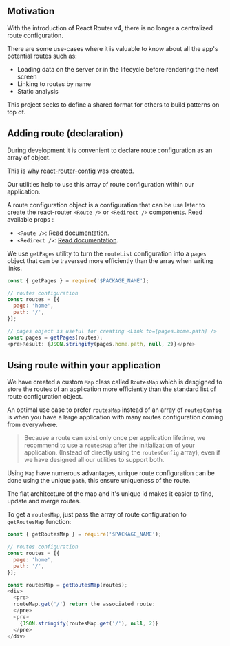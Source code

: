 ## Motivation

With the introduction of React Router v4, there is no longer a centralized route configuration. 

There are some use-cases where it is valuable to know about all the app's potential routes such as:

- Loading data on the server or in the lifecycle before rendering the next screen
- Linking to routes by name
- Static analysis

This project seeks to define a shared format for others to build patterns on top of.

## Adding route (declaration)

During development it is convenient to declare route configuration as an array of object.

This is why [react-router-config](https://www.npmjs.com/package/react-router-config) was created.

Our utilities help to use this array of route configuration within our application.

A route configuration object is a configuration that can be use later to create the react-router `<Route />` or `<Redirect />` components.
Read available props : 

- `<Route />`: [Read documentation](https://github.com/ReactTraining/react-router/blob/master/packages/react-router/docs/api/Route.md).
- `<Redirect />`: [Read documentation](https://github.com/ReactTraining/react-router/blob/master/packages/react-router/docs/api/Redirect.md).

We use `getPages` utility to turn the `routeList` configuration into a `pages` object that can be traversed more efficiently than the array when writing links.

```js
const { getPages } = require('$PACKAGE_NAME');

// routes configuration
const routes = [{
  page: 'home',
  path: '/',
}];

// pages object is useful for creating <Link to={pages.home.path} />
const pages = getPages(routes);
<pre>Result: {JSON.stringify(pages.home.path, null, 2)}</pre>
```

## Using route within your application

We have created a custom `Map` class called `RoutesMap` which is desgigned to store the routes of an application more efficiently than the standard list of route configuration object.

An optimal use case to prefer `routesMap` instead of an array of `routesConfig` is when you have a large application with many routes configuration coming from everywhere.

> Because a route can exist only once per application lifetime, 
we recommend to use a `routesMap` after the initialization of your application.
(Instead of directly using the `routesConfig` array), even if we have designed all our utilities to support both.

Using `Map` have numerous advantages, unique route configuration can be done using the unique `path`, this ensure uniqueness of the route.

The flat architecture of the map and it's unique id makes it easier to find, update and merge routes.

To get a `routesMap`, just pass the array of route configuration to `getRoutesMap` function:

```js
const { getRoutesMap } = require('$PACKAGE_NAME');

// routes configuration
const routes = [{
  page: 'home',
  path: '/',
}];

const routesMap = getRoutesMap(routes);
<div>
  <pre>
  routeMap.get('/') return the associated route:
  </pre>
  <pre>
    {JSON.stringify(routesMap.get('/'), null, 2)}
  </pre>
</div>
```

